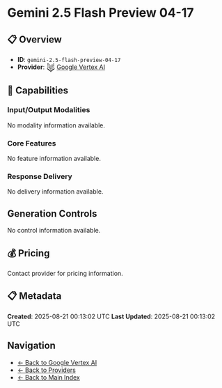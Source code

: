 # Gemini 2.5 Flash Preview 04-17

## 📋 Overview

- **ID**: `gemini-2.5-flash-preview-04-17`
- **Provider**: <img src="../logo.svg" alt="" width="20" height="20" style="vertical-align: middle"> [Google Vertex AI](../README.md)

## 🎯 Capabilities

### Input/Output Modalities

No modality information available.

### Core Features

No feature information available.

### Response Delivery

No delivery information available.

## Generation Controls

No control information available.

## 💰 Pricing

Contact provider for pricing information.

## 📋 Metadata

**Created**: 2025-08-21 00:13:02 UTC
**Last Updated**: 2025-08-21 00:13:02 UTC

## Navigation

- [← Back to Google Vertex AI](../README.md)
- [← Back to Providers](../../README.md)
- [← Back to Main Index](../../../README.md)
